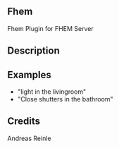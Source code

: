 ## Fhem
Fhem Plugin for FHEM Server

## Description 


## Examples 
* "light in the livingroom"
* "Close shutters in the bathroom"

## Credits 
Andreas Reinle
